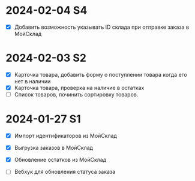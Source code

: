# 2024-02-04 S4

- [x] Добавить возможность указывать ID склада при отправке заказа в МойСклад 

# 2024-02-03 S2

- [x] Карточка товара, добавить форму о поступлении товара когда его нет в наличии
- [x] Карточка товара, проверка на наличие в остатках
- [ ] Список товаров, починить сортировку товаров.

# 2024-01-27 S1

- [x] Импорт идентификаторов из МойСклад
- [x] Выгрузка заказов в МойСклад
- [x] Обновление остатков из МойСклад
- [ ] Вебхук для обновления статуса заказа

